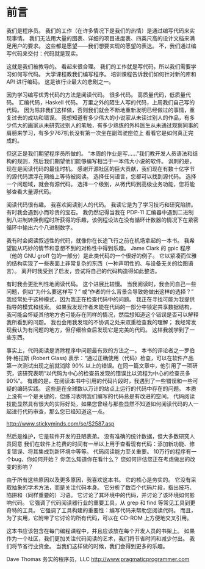 # 前言

我们是程序员。 我们的工作（在许多情况下是我们的热情）是通过编写代码来实现事情。 我们无法用大量的图表、详细的项目进度表、四英尺高的设计文档来满足用户的要求。 这些都是愿望——我们想要实现的愿望的表达。 不，我们通过编写代码来交付：代码就是现实。

这就是我们被教导的。 看起来很合理。 我们的工作就是写代码，所以我们需要学习如何写代码。 大学课程教我们编写程序。 培训课程告诉我们如何针对新的库和 API 进行编码。 这是该行业最大的悲剧之一。

因为学习编写优秀代码的方法是阅读代码。 很多代码。 高质量代码，低质量代码。 汇编代码，Haskell 代码。 万里之外的陌生人写的代码，上周我们自己写的代码。 因为除非我们这样做，否则我们就会不断地重新发明已经做过的事情，重复过去的成功和错误。
我想知道有多少伟大的小说家从未读过别人的作品，有多少伟大的画家从未研究过别人的笔触，有多少熟练的外科医生从未通过观察同事的肩膀来学习，有多少767机长没有第一次坐在副驾驶座位上 看看它是如何真正完成的。

但这正是我们期望程序员所做的。 “本周的作业是写……”我们教开发人员语法和结构的规则，然后我们期望他们能够编写相当于一本伟大小说的软件。
讽刺的是，现在是阅读代码的最佳时机。 感谢开源社区的巨大贡献，我们现在有数十亿字节的源代码漂浮在网络上等待被阅读。 选择任何语言，您都可以找到源代码。 选择一个问题域，就会有源代码。 选择一个级别，从微代码到高级业务功能，您将能够查看大量源代码。

阅读代码很有趣。 我喜欢阅读别人的代码。 我读它是为了学习技巧和研究陷阱。 有时我会遇到小而珍贵的宝石。 我仍然记得当我在 PDP-11 汇编器中遇到二进制到八进制转换例程时所获得的乐趣，该例程设法在没有循环计数器的情况下在紧密循环中输出六个八进制数字。

我有时会阅读叙述性的代码，就像你在长途飞行之前在机场拿起的一本书。 我希望能从巧妙的情节和意想不到的对称性中得到乐趣。 Jame Clark 的 gpic 程序（他的 GNU groff 包的一部分）是此类代码的一个很好的例子。 它以紧凑而优雅的结构实现了一些表面上非常复杂的东西（一种声明性的、与设备无关的绘图语言）。 离开时我受到了启发，尝试将自己的代码构造得如此整洁。

有时我会更批判性地阅读代码。 这个进展比较慢。 当我阅读时，我会问自己一些问题，例如“为什么要这样写？” 或“作者的什么背景会导致她做出这样的选择？” 我经常处于这种模式，因为我正在检查代码中的问题。 我正在寻找可能为我提供指导的模式和线索。 如果我发现作者未能在代码的一部分中锁定共享数据结构，我可能会怀疑其他地方也可能存在同样的情况，然后想知道这个错误是否可以解释我所看到的问题。 我也会用我发现的不协调之处来双重检查我的理解； 我经常发现我认为有问题的地方，但仔细检查后发现它是完美的代码。 这样我就学到了一些东西。

事实上，代码阅读是消除程序中问题最有效的方法之一。 本书的评论者之一罗伯特·格拉斯 (Robert Glass) 表示：“通过正确使用（代码）检查，可以在软件产品第一次测试出现之前就消除 90% 以上的错误。在同一篇文章中，他引用了一项研究，该研究表明“以代码为中心的检查员发现的错误比以流程为中心的检查员多 90%”。 有趣的是，在阅读本书中引用的代码片段时，我遇到了一些错误和一些可疑的编码实践。 这些是在全球数以万计的站点上运行的代码中存在的问题。 本质上没有一个是关键的，但练习表明我们编写的代码总是有改进的空间。 代码阅读技能显然具有很大的实际好处，如果您曾经与那些显然不知道如何阅读代码的人一起进行代码审查，那么您已经知道这一点。

  http://www.stickyminds.com/se/S2587.asp

然后是维护，它是软件开发的丑陋表弟。 没有准确的统计数据，但大多数研究人员同意
我们在软件上花费的时间有一半以上用于查看现有代码：添加新功能、修复错误、将其集成到新环境中等等。 代码阅读能力至关重要。 10万行的程序有一个bug，你如何开始？ 你怎么知道你在看什么？ 您如何评估您正在考虑做出的改变的影响？

由于所有这些原因以及更多原因，我喜欢这本书。 它的核心是务实的。 它没有采取抽象的学术方法，而是关注代码本身。 它分析了数百个代码片段，指出技巧、陷阱和（同样重要的）习语。 它讨论了其环境中的代码，并讨论了该环境如何影响代码。 它强调了代码阅读器行业的重要工具，从 grep 和 find 等常见工具到更奇特的工具。 它强调了工具构建的重要性：编写代码来帮助您阅读代码。 而且，为了实用，它附带了它讨论的所有代码，可以在 CD-ROM 上方便地交叉引用。

这本书应该包含在每门编程课程中，并且应该放在每个开发人员的书架上。 如果作为一个社区，我们更加关注代码阅读的艺术，我们将节省时间和减少付出。 我们将节省行业资金。 当我们这样做的时候，我们会得到更多的乐趣。

Dave Thomas
务实的程序员，LLC
http://www.pragmaticprogrammer.com
